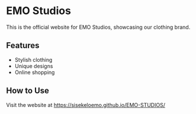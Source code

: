 # EMO Studios
This is the official website for EMO Studios, showcasing our clothing brand.

## Features
- Stylish clothing
- Unique designs
- Online shopping

## How to Use
Visit the website at https://sisekeloemo.github.io/EMO-STUDIOS/

